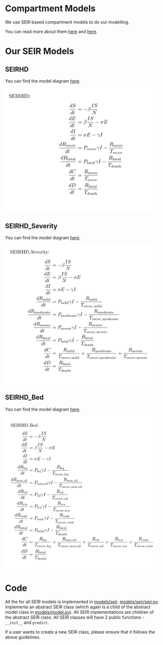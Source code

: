 # Compartment Models

We use SEIR based compartment models to do our modelling. 

You can read more about them [here](https://en.wikipedia.org/wiki/Compartmental_models_in_epidemiology) and [here](https://www.idmod.org/docs/emod/hiv/model-seir.html). 

# Our SEIR Models

## SEIRHD

You can find the model diagram [here](model_diagrams/SEIRHD_New.pdf).

![equations](figures/SEIRHD_Eqns.png)


## SEIRHD_Severity

You can find the model diagram [here](model_diagrams/SEIRHD_Severity.pdf).

![equations](figures/SEIRHD_Sev_Eqns.png)

## SEIRHD_Bed

You can find the model diagram [here](model_diagrams/SEIRHD_Bed.pdf).

![equations](figures/SEIRHD_Bed_Eqns.png)

# Code

All the for all SEIR models is implemented in [models/seir](../models/seir). [models/seir/seir.py](../models/seir/seir.py) implements an abstract SEIR class (which again is a child of the abstract model class in [models/model.py](../models/model.py)). All SEIR implementations are children of the abstract SEIR class. All SEIR classes will have 2 public functions - `__init__` and `predict`. 

If a user wants to create a new SEIR class, please ensure that it follows the above guidelines. 